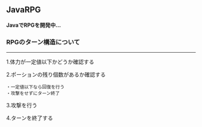 ## JavaRPG
**JavaでRPGを開発中...**

### RPGのターン構造について
---
1.体力が一定値以下かどうか確認する

2.ポーションの残り個数があるか確認する

    ・一定値以下なら回復を行う
    ・攻撃をせずにターン終了

3.攻撃を行う

4.ターンを終了する

